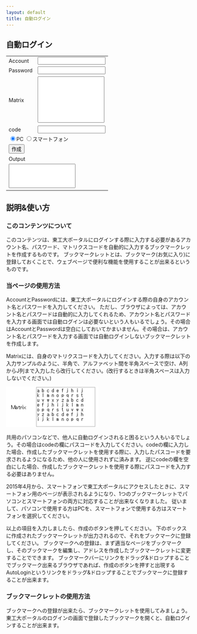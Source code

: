 ```yaml
---
layout: default
title: 自動ログイン
---
```


## 自動ログイン

<form name="code">
<table border="0">
  <tbody>
    <tr>
      <td>Account</td>
      <td><input type="text" name="usr_id" value=""></td>
    </tr>
    <tr>
      <td>Password</td>
      <td><input type="text" name="usr_pass" value=""></td>
    </tr>
    <tr>
      <td>Matrix</td>
      <td><textarea name="matrix" rows="8" cols="20" style="resize:none;"></textarea></td>
    </tr>
    <tr>
      <td>code</td>
      <td><input type="text" name="code1" value=""></td>
    </tr>
    <tr>
      <td colspan="2">
      <input type="radio" name="usr_int" value="pc" id="b1" checked><label for="b1">PC</label>
      <input type="radio" name="usr_int" value="sp" id="b2"><label for="b2">スマートフォン</label>
      </td>
    </tr>
    <tr>
      <td colspan="2"><input type="button" value="作成" onclick="create()"></td>
    </tr>
    <tr>
      <td colspan="2"><div id="bml">Output</div></td>
    </tr>
    <tr>
      <td colspan="2"><textarea name="output1" rows="4" cols="20" style="resize:none;"></textarea></td>
    </tr>
  </tbody>
</table>
</form>


## 説明&使い方

### このコンテンツについて

このコンテンツは、東工大ポータルにログインする際に入力する必要があるアカウント名、パスワード、マトリクスコードを自動的に入力するブックマークレットを作成するものです。
ブックマークレットとは、ブックマーク(お気に入り)に登録しておくことで、ウェブページで便利な機能を使用することが出来るというものです。

### 当ページの使用方法

AccountとPasswordには、東工大ポータルにログインする際の自身のアカウント名とパスワードを入力してください。
ただし、ブラウザによっては、アカウント名とパスワードは自動的に入力してくれるため、アカウント名とパスワードを入力する画面では自動ログインは必要ないという人もいるでしょう。その場合はAccountとPasswordは空白にしておいてかまいません。その場合は、アカウント名とパスワードを入力する画面では自動ログインしないブックマークレットを作成します。

Matrixには、自身のマトリクスコードを入力してください。入力する際は以下の入力サンプルのように、半角で、アルファベット間を半角スペースで空け、A列からJ列まで入力したら改行してください。(改行するときは半角スペースは入力しないでください。)

![入力例](./images/matrix.png)

共用のパソコンなどで、他人に自動ログインされると困るという人もいるでしょう。その場合はcodeの欄にパスコードを入力してください。codeの欄に入力した場合、作成したブックマークレットを使用する際に、入力したパスコードを要求されるようになるため、他の人に使用されずに済みます。
逆にcodeの欄を空白にした場合、作成したブックマークレットを使用する際にパスコードを入力する必要はありません。

2015年4月から、スマートフォンで東工大ポータルにアクセスしたときに、スマートフォン用のページが表示されるようになり、1つのブックマークレットでパソコンとスマートフォンの両方に対応することが出来なくなりました。
従いまして、パソコンで使用する方はPCを、スマートフォンで使用する方はスマートフォンを選択してください。

以上の項目を入力しましたら、作成のボタンを押してください。
下のボックスに作成されたブックマークレットが出力されるので、それをブックマークに登録してください。
ブックマークへの登録は、まず適当なページをブックマークし、そのブックマークを編集し、アドレスを作成したブックマークレットに変更することでできます。
ブックマークバーにリンクをドラッグ&ドロップすることでブックマーク出来るブラウザであれば、作成のボタンを押すと出現するAutoLoginというリンクをドラッグ&ドロップすることでブックマークに登録することが出来ます。

### ブックマークレットの使用方法

ブックマークへの登録が出来たら、ブックマークレットを使用してみましょう。東工大ポータルのログインの画面で登録したブックマークを開くと、自動ログインすることが出来ます。

<script>
function create(){
    var a="";
    var b="";
    var d="";
    var e="";

    var id = document.getElementsByName("usr_id")[0].value;
    var pass = document.getElementsByName("usr_pass")[0].value;
    var matrix = document.getElementsByName("matrix")[0].value;

    var c = document.getElementsByName("code1")[0].value;

    var x = "";

    for(var i=0;i<70;i++){
        x += (matrix.charAt(i*2));
    }
    x += id;
    x += pass;

    if(c == ""){
        for(var h=0;h<8;h++){
            c += String.fromCharCode(Math.floor(Math.random () * 26) + 65)
        }
        b = '"' + c + '"'
    }

    else{
        b = 'prompt("Input Code","")'
    }

    a += "[";

    for(j=0;j<Math.floor(x.length/c.length);j++){
        for(k=0;k<c.length;k++){
            a += (x.charCodeAt((j*c.length)+k) ^ c.charCodeAt(k));
            a += ",";
        }
    }
    for(l=0;l<(x.length%c.length);l++){
        a += (x.charCodeAt(c.length*Math.floor(x.length/c.length)+l) ^ c.charCodeAt(l));
        a += ",";

    }
    a = a.slice(0, -1);
    a += "]";

    for(var g=0;g<document.code.usr_int.length;g++){
        if(document.code.usr_int[g].checked){
            e = document.code.usr_int[g].value;
        }
    }
    if(e == "pc"){
        d = 'for(var i=0;i<3;i++){var p=document.getElementsByTagName("th")[6+i*2].innerHTML;document.getElementsByName("message"+(3+i))[0].value=a.charAt(10*(p.charCodeAt(3)-49)+p.charCodeAt(1)-65);}'
    }
    else{
        d = 'for(var i=0;i<3;i++){var p=document.getElementsByTagName("td")[5+i].innerHTML;document.getElementsByName("message"+(3+i))[0].value=a.charAt(10*(p.charCodeAt(9)-49)+p.charCodeAt(7)-65);}'
    }

    if(id == ""){
        a = 'javascript:(function(){var x=' + a + ';var c=' + b + ';var a="";for(var j=0;j<Math.floor(x.length/c.length);j++){for(var k=0;k<c.length;k++){a += String.fromCharCode(x[j*c.length+k] ^ c.charCodeAt(k));}}for(var l=0;l<(x.length%c.length);l++){a += String.fromCharCode(x[c.length*Math.floor(x.length/c.length)+l] ^ c.charCodeAt(l));}' + d + 'document.login.submit();})();';
    }
    else{
        a = 'javascript:(function(){var x=' + a + ';var c=' + b + ';var a="";for(var j=0;j<Math.floor(x.length/c.length);j++){for(var k=0;k<c.length;k++){a += String.fromCharCode(x[j*c.length+k] ^ c.charCodeAt(k));}}for(var l=0;l<(x.length%c.length);l++){a += String.fromCharCode(x[c.length*Math.floor(x.length/c.length)+l] ^ c.charCodeAt(l));}var r="";var q="";var y=document.getElementsByTagName("td")[1].innerHTML;if(y.charAt(0)=="P"){for(var h=70;h<78;h++){r += a.charAt(h);}document.getElementsByName("usr_name")[0].value=r;for(var g=78;g<a.length;g++){q += a.charAt(g);}document.getElementsByName("usr_password")[0].value=q;}else{' + d + '}document.login.submit();})();';
    }

    document.getElementsByName("output1")[0].value = a;

    document.getElementById("bml").innerHTML = '<a href="' + a + '">AutoLogin</a>';
}
</script>

